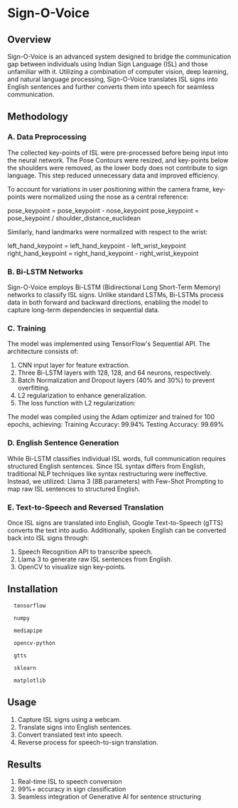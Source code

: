 # Sign-O-Voice

## Overview
Sign-O-Voice is an advanced system designed to bridge the communication gap between individuals using Indian Sign Language (ISL) and those unfamiliar with it. Utilizing a combination of computer vision, deep learning, and natural language processing, Sign-O-Voice translates ISL signs into English sentences and further converts them into speech for seamless communication.

## Methodology

### A. Data Preprocessing
The collected key-points of ISL were pre-processed before being input into the neural network. The Pose Contours were resized, and key-points below the shoulders were removed, as the lower body does not contribute to sign language. This step reduced unnecessary data and improved efficiency.

To account for variations in user positioning within the camera frame, key-points were normalized using the nose as a central reference:

pose_keypoint = pose_keypoint - nose_keypoint
pose_keypoint = pose_keypoint / shoulder_distance_euclidean

Similarly, hand landmarks were normalized with respect to the wrist:

left_hand_keypoint = left_hand_keypoint - left_wrist_keypoint
right_hand_keypoint = right_hand_keypoint - right_wrist_keypoint

### B. Bi-LSTM Networks
Sign-O-Voice employs Bi-LSTM (Bidirectional Long Short-Term Memory) networks to classify ISL signs. Unlike standard LSTMs, Bi-LSTMs process data in both forward and backward directions, enabling the model to capture long-term dependencies in sequential data.

### C. Training
The model was implemented using TensorFlow's Sequential API. The architecture consists of:
1. CNN input layer for feature extraction.
2. Three Bi-LSTM layers with 128, 128, and 64 neurons, respectively.
3. Batch Normalization and Dropout layers (40% and 30%) to prevent overfitting.
4. L2 regularization to enhance generalization.
5. The loss function with L2 regularization:
   
The model was compiled using the Adam optimizer and trained for 100 epochs, achieving:
Training Accuracy: 99.94%
Testing Accuracy: 99.69%

### D. English Sentence Generation
While Bi-LSTM classifies individual ISL words, full communication requires structured English sentences. Since ISL syntax differs from English, traditional NLP techniques like syntax restructuring were ineffective. Instead, we utilized:
Llama 3 (8B parameters) with Few-Shot Prompting to map raw ISL sentences to structured English.

### E. Text-to-Speech and Reversed Translation
Once ISL signs are translated into English, Google Text-to-Speech (gTTS) converts the text into audio. Additionally, spoken English can be converted back into ISL signs through:
1. Speech Recognition API to transcribe speech.
2. Llama 3 to generate raw ISL sentences from English.
3. OpenCV to visualize sign key-points.

## Installation

      tensorflow
      
      numpy
      
      mediapipe   
      
      opencv-python
      
      gtts 
      
      sklearn 
      
      matplotlib

## Usage
1. Capture ISL signs using a webcam.
2. Translate signs into English sentences.
3. Convert translated text into speech.
4. Reverse process for speech-to-sign translation.

## Results
1. Real-time ISL to speech conversion
2. 99%+ accuracy in sign classification
3. Seamless integration of Generative AI for sentence structuring
